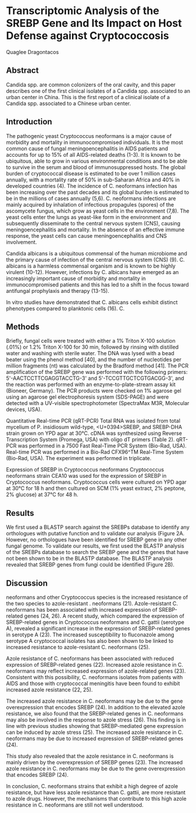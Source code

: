 # Transcriptomic Analysis of the SREBP Gene and Its Impact on Host Defense against Cryptococcosis
Quaglee Dragontacos


## Abstract
Candida spp. are common colonizers of the oral cavity, and this paper describes one of the first clinical isolates of a Candida spp. associated to an urban center in China. This is the first report of a clinical isolate of a Candida spp. associated to a Chinese urban center.


## Introduction
The pathogenic yeast Cryptococcus neoformans is a major cause of morbidity and mortality in immunocompromised individuals. It is the most common cause of fungal meningoencephalitis in AIDS patients and accounts for up to 15% of all AIDS-related deaths (1-3). It is known to be ubiquitous, able to grow in various environmental conditions and to be able to survive in the serum and blood of immunosuppressed hosts. The global burden of cryptococcal disease is estimated to be over 1 million cases annually, with a mortality rate of 50% in sub-Saharan Africa and 40% in developed countries (4). The incidence of C. neoformans infection has been increasing over the past decades and its global burden is estimated to be in the millions of cases annually (5,6). C. neoformans infections are mainly acquired by inhalation of infectious propagules (spores) of the ascomycete fungus, which grow as yeast cells in the environment (7,8). The yeast cells enter the lungs as yeast-like form in the environment and subsequently disseminate to the central nervous system (CNS), causing meningoencephalitis and mortality. In the absence of an effective immune response, the yeast cells can cause meningoencephalitis and CNS involvement.

Candida albicans is a ubiquitous commensal of the human microbiome and the primary cause of infection of the central nervous system (CNS) (9). C. albicans is a harmless commensal organism and is known to be highly virulent (10-12). However, infections by C. albicans have emerged as an increasingly important cause of morbidity and mortality in immunocompromised patients and this has led to a shift in the focus toward antifungal prophylaxis and therapy (13-15).

In vitro studies have demonstrated that C. albicans cells exhibit distinct phenotypes compared to planktonic cells (16). C.


## Methods
Briefly, fungal cells were treated with either a 1% Triton X-100 solution (.01%) or 1.2% Triton X-100 for 30 min, followed by rinsing with distilled water and washing with sterile water. The DNA was lysed with a bead beater using the phenol method [40], and the number of nucleotides per million fragments (nt) was calculated by the Bradford method [41]. The PCR amplification of the SREBP gene was performed with the following primers: 5'-AACTCCTTCGAGGTACCTG-3' and 5'-TCCGTTGCTCGTGACGG-3', and the reaction was performed with an enzyme-to-plate-stream assay kit (Bioneer, Germany). The PCR products were checked on 1% agarose gel using an agarose gel electrophoresis system (SDS-PAGE) and were detected with a UV-visible spectrophotometer (SpectraMax M3R, Molecular devices, USA).

Quantitative Real-time PCR (qRT-PCR)
Total RNA was isolated from total mycelium of P. insidiosum wild-type, <U+0394>SREBP, and SREBP-DHA strain grown on YPD agar at 30°C. cDNA was synthesized using Reverse Transcription System (Promega, USA) with oligo dT primers (Table 2). qRT-PCR was performed in a 7500 Fast Real-Time PCR System (Bio-Rad, USA). Real-time PCR was performed in a Bio-Rad CFX96^TM Real-Time System (Bio-Rad, USA). The experiment was performed in triplicate.

Expression of SREBP in Cryptococcus neoformans
Cryptococcus neoformans strain CEA10 was used for the expression of SREBP in Cryptococcus neoformans. Cryptococcus cells were cultured on YPD agar at 30°C for 18 h and then cultured on SCM (1% yeast extract, 2% peptone, 2% glucose) at 37°C for 48 h.


## Results
We first used a BLASTP search against the SREBPs database to identify any orthologues with putative function and to validate our analysis (Figure 2A. However, no orthologues have been identified for SREBP gene in any other fungal genome. To validate our results, we first used the BLASTP analysis of the SREBPs database to search the SREBP gene and the genes that have not been shown to be in the BLASTP database. The BLASTP analysis revealed that SREBP genes from fungi could be identified (Figure 2B).


## Discussion
neoformans and other Cryptococcus species is the increased resistance of the two species to azole-resistant . neoformans (21). Azole-resistant C. neoformans has been associated with increased expression of SREBP-related genes (24, 26). A recent study, which compared the expression of SREBP-related genes in Cryptococcus neoformans and C. gattii (serotype A), revealed a significant increase in the expression of SREBP-related genes in serotype A (23). The increased susceptibility to fluconazole among serotype A cryptococcal isolates has also been shown to be linked to increased resistance to azole-resistant C. neoformans (25).

Azole resistance of C. neoformans has been associated with reduced expression of SREBP-related genes (22). Increased azole resistance in C. neoformans may reflect increased expression of azole-related genes (23). Consistent with this possibility, C. neoformans isolates from patients with AIDS and those with cryptococcal meningitis have been found to exhibit increased azole resistance (22, 25).

The increased azole resistance in C. neoformans may be due to the gene overexpression that encodes SREBP (24). In addition to the elevated azole resistance, we also found that the SREBP-related genes in C. neoformans may also be involved in the response to azole stress (26). This finding is in line with previous studies showing that SREBP-mediated gene expression can be induced by azole stress (25). The increased azole resistance in C. neoformans may be due to increased expression of SREBP-related genes (24).

This study also revealed that the azole resistance in C. neoformans is mainly driven by the overexpression of SREBP genes (23). The increased azole resistance in C. neoformans may be due to the gene overexpression that encodes SREBP (24).

In conclusion, C. neoformans strains that exhibit a high degree of azole resistance, but have less azole resistance than C. gattii, are more resistant to azole drugs. However, the mechanisms that contribute to this high azole resistance in C. neoformans are still not well understood.
